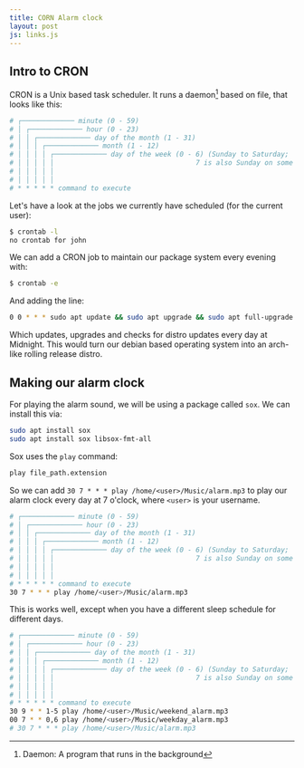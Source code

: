 ```yaml
---
title: CORN Alarm clock
layout: post
js: links.js
---
```


## Intro to CRON

CRON is a Unix based task scheduler.
It runs a daemon[^daemon] based on file, that looks like this:

```bash
# ┌───────────── minute (0 - 59)
# │ ┌───────────── hour (0 - 23)
# │ │ ┌───────────── day of the month (1 - 31)
# │ │ │ ┌───────────── month (1 - 12)
# │ │ │ │ ┌───────────── day of the week (0 - 6) (Sunday to Saturday;
# │ │ │ │ │                                   7 is also Sunday on some systems)
# │ │ │ │ │
# │ │ │ │ │
# * * * * * command to execute
```

Let's have a look at the jobs we currently have scheduled (for the current user):
```bash
$ crontab -l
no crontab for john
```

We can add a CRON job to maintain our package system every evening with:
```bash
$ crontab -e
```
And adding the line:
```bash
0 0 * * * sudo apt update && sudo apt upgrade && sudo apt full-upgrade
```
Which updates, upgrades and checks for distro updates every day at Midnight. This would turn our debian based operating system into an arch-like rolling release distro.

## Making our alarm clock
For playing the alarm sound, we will be using a package called `sox`. We can install this via:
```bash
sudo apt install sox
sudo apt install sox libsox-fmt-all
```
Sox uses the `play` command:
```bash
play file_path.extension
```

So we can add `30 7 * * * play /home/<user>/Music/alarm.mp3` to play our alarm clock every day at 7 o'clock, where `<user>` is your username.

```bash
# ┌───────────── minute (0 - 59)
# │ ┌───────────── hour (0 - 23)
# │ │ ┌───────────── day of the month (1 - 31)
# │ │ │ ┌───────────── month (1 - 12)
# │ │ │ │ ┌───────────── day of the week (0 - 6) (Sunday to Saturday;
# │ │ │ │ │                                   7 is also Sunday on some systems)
# │ │ │ │ │
# │ │ │ │ │
# * * * * * command to execute
30 7 * * * play /home/<user>/Music/alarm.mp3
```

This is works well, except when you have a different sleep schedule for different days.

```bash
# ┌───────────── minute (0 - 59)
# │ ┌───────────── hour (0 - 23)
# │ │ ┌───────────── day of the month (1 - 31)
# │ │ │ ┌───────────── month (1 - 12)
# │ │ │ │ ┌───────────── day of the week (0 - 6) (Sunday to Saturday;
# │ │ │ │ │                                   7 is also Sunday on some systems)
# │ │ │ │ │
# │ │ │ │ │
# * * * * * command to execute
30 9 * * 1-5 play /home/<user>/Music/weekend_alarm.mp3
00 7 * * 0,6 play /home/<user>/Music/weekday_alarm.mp3
# 30 7 * * * play /home/<user>/Music/alarm.mp3
```

<!--footnotes-->

[^daemon]: Daemon: A program that runs in the background
